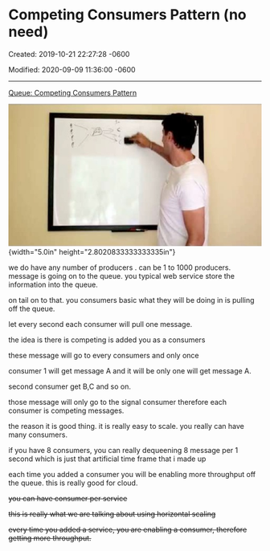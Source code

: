 # Competing Consumers Pattern (no need)

Created: 2019-10-21 22:27:28 -0600

Modified: 2020-09-09 11:36:00 -0600

---

[Queue: Competing Consumers Pattern](https://www.youtube.com/watch?v=29boOn4hXUU)



![Video web content titled: Queue: Competing Consumers Pattern](../media/Queue-Competing-Consumers-Pattern-(no-need)-image1.jpg){width="5.0in" height="2.8020833333333335in"}



we do have any number of producers . can be 1 to 1000 producers. message is going on to the queue. you typical web service store the information into the queue.



on tail on to that. you consumers basic what they will be doing in is pulling off the queue.

let every second each consumer will pull one message.

the idea is there is competing is added you as a consumers

these message will go to every consumers and only once



consumer 1 will get message A and it will be only one will get message A.

second consumer get B,C and so on.

those message will only go to the signal consumer therefore each consumer is competing messages.



the reason it is good thing. it is really easy to scale. you really can have many consumers.

if you have 8 consumers, you can really dequeening 8 message per 1 second which is just that artificial time frame that i made up



each time you added a consumer you will be enabling more throughput off the queue. this is really good for cloud.

~~you can have consumer per service~~

~~this is really what we are talking about using horizontal scaling~~

~~every time you added a service, you are enabling a consumer, therefore getting more throughput.~~




